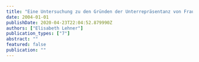 ```yaml
---
title: "Eine Untersuchung zu den Gründen der Unterrepräsentanz von Frauen im Informatikstudium"
date: 2004-01-01
publishDate: 2020-04-23T22:04:52.879990Z
authors: ["Elisabeth Lehner"]
publication_types: ["7"]
abstract: ""
featured: false
publication: ""
---
```


